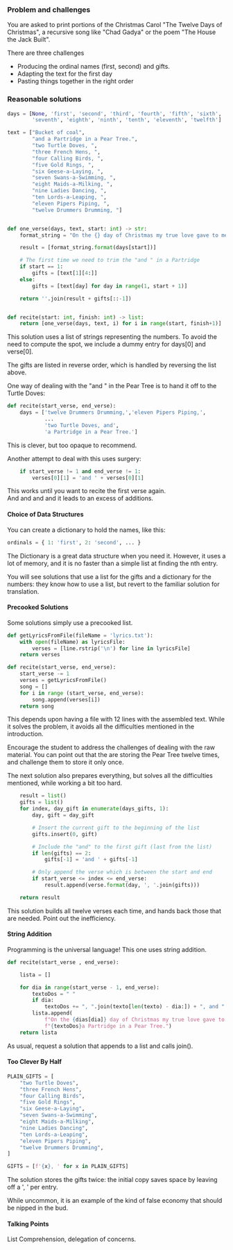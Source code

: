 ### Problem and challenges

You are asked to print portions of the Christmas Carol
"The Twelve Days of Christmas", a recursive song like
"Chad Gadya" or the poem "The House the Jack Built".

There are three challenges

* Producing the ordinal names (first, second) and gifts.
* Adapting the text for the first day
* Pasting things together in the right order

### Reasonable solutions

```python
days = [None, 'first', 'second', 'third', 'fourth', 'fifth', 'sixth',
        'seventh', 'eighth', 'ninth', 'tenth', 'eleventh', 'twelfth']

text = ["Bucket of coal",
        "and a Partridge in a Pear Tree.",
        "two Turtle Doves, ",
        "three French Hens, ",
        "four Calling Birds, ",
        "five Gold Rings, ",
        "six Geese-a-Laying, ",
        "seven Swans-a-Swimming, ",
        "eight Maids-a-Milking, ",
        "nine Ladies Dancing, ",
        "ten Lords-a-Leaping, ",
        "eleven Pipers Piping, ",
        "twelve Drummers Drumming, "]


def one_verse(days, text, start: int) -> str:
    format_string = "On the {} day of Christmas my true love gave to me: "

    result = [format_string.format(days[start])]

    # The first time we need to trim the "and " in a Partridge
    if start == 1:
        gifts = [text[1][4:]]
    else:
        gifts = [text[day] for day in range(1, start + 1)]

    return ''.join(result + gifts[::-1])


def recite(start: int, finish: int) -> list:
    return [one_verse(days, text, i) for i in range(start, finish+1)]
```

This solution uses a list of strings representing the numbers.
To avoid the need to compute the spot, we include a dummy entry
for days[0] and verse[0].

The gifts are listed in reverse order, which is handled by
reversing the list above.

One way of dealing with the "and " in the Pear Tree is
to hand it off to the Turtle Doves:

```python
def recite(start_verse, end_verse):
    days = ['twelve Drummers Drumming,','eleven Pipers Piping,',
            ...
            'two Turtle Doves, and',
            'a Partridge in a Pear Tree.']
```

This is clever, but too opaque to recommend.

Another attempt to deal with this uses surgery:

```python
    if start_verse != 1 and end_verse != 1:
        verses[0][1] = 'and ' + verses[0][1]
```

This works until you want to recite the first verse again.  
And and and and it leads to an excess of additions.  

#### Choice of Data Structures

You can create a dictionary to hold the names, like this:

```python
ordinals = { 1: 'first', 2: 'second', ... }
```

The Dictionary is a great data structure when you need it.
However, it uses a lot of memory, and it is no faster
than a simple list at finding the nth entry.

You will see solutions that use a list for the gifts and a dictionary
for the numbers: they know how to use a list, 
but revert to the familiar solution for translation.

#### Precooked Solutions

Some solutions simply use a precooked list.

```python
def getLyricsFromFile(fileName = 'lyrics.txt'):
    with open(fileName) as lyricsFile:
        verses = [line.rstrip('\n') for line in lyricsFile]
    return verses

def recite(start_verse, end_verse):
    start_verse -= 1
    verses = getLyricsFromFile()
    song = []
    for i in range (start_verse, end_verse):
        song.append(verses[i])
    return song
```

This depends upon having a file with
12 lines with the assembled text. While it solves the
problem, it avoids all the difficulties mentioned in
the introduction.

Encourage the student to address the challenges of
dealing with the raw material.
You can point out that the are storing the Pear Tree
twelve times, and challenge them to store it only once.

The next solution also prepares everything, but 
solves all the difficulties mentioned, while working
a bit too hard.

```python
    result = list()
    gifts = list()
    for index, day_gift in enumerate(days_gifts, 1):
        day, gift = day_gift

        # Insert the current gift to the beginning of the list
        gifts.insert(0, gift)

        # Include the "and" to the first gift (last from the list)
        if len(gifts) == 2:
            gifts[-1] = 'and ' + gifts[-1]

        # Only append the verse which is between the start and end
        if start_verse <= index <= end_verse:
            result.append(verse.format(day, ', '.join(gifts)))

    return result
```

This solution builds all twelve verses each time, and hands back
those that are needed.
Point out the inefficiency.


#### String Addition

Programming is the universal language!
This one uses string addition.

```python
def recite(start_verse , end_verse):

    lista = []

    for dia in range(start_verse - 1, end_verse):
        textoDos = " "
        if dia:
            textoDos += ", ".join(texto[len(texto) - dia:]) + ", and "
        lista.append(
            f"On the {dias[dia]} day of Christmas my true love gave to me:"
            f"{textoDos}a Partridge in a Pear Tree.")
    return lista
```

As usual, request a solution that appends to a list and calls join().

#### Too Clever By Half

```python
PLAIN_GIFTS = [
    "two Turtle Doves",
    "three French Hens",
    "four Calling Birds",
    "five Gold Rings",
    "six Geese-a-Laying",
    "seven Swans-a-Swimming",
    "eight Maids-a-Milking",
    "nine Ladies Dancing",
    "ten Lords-a-Leaping",
    "eleven Pipers Piping",
    "twelve Drummers Drumming",
]

GIFTS = [f'{x}, ' for x in PLAIN_GIFTS]
```

The solution stores the gifts twice: the initial
copy saves space by leaving off a ', ' per entry.

While uncommon, it is an example of the kind of
false economy that should be nipped in the bud.

#### Talking Points

List Comprehension, delegation of concerns.
